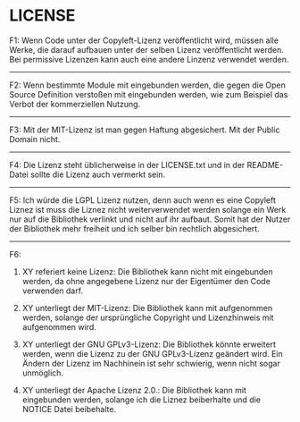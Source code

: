 # LICENSE

F1: Wenn Code unter der Copyleft-Lizenz veröffentlicht wird, müssen alle Werke, die darauf aufbauen unter der selben Lizenz veröffentlicht werden. Bei permissive Lizenzen kann auch eine andere Linzenz verwendet werden.

---

F2: Wenn bestimmte Module mit eingebunden werden, die gegen die Open Source Definition verstoßen mit eingebunden werden, wie zum Beispiel das Verbot der kommerziellen Nutzung.

---

F3: Mit der MIT-Lizenz ist man gegen Haftung abgesichert. Mit der Public Domain nicht.

---

F4: Die Lizenz steht üblicherweise in der LICENSE.txt und in der README-Datei sollte die Lizenz auch vermerkt sein.

---

F5: Ich würde die LGPL Lizenz nutzen, denn auch wenn es eine Copyleft Liznez ist muss die Liznez nicht weiterverwendet werden solange ein Werk nur auf die Bibliothek verlinkt und nicht auf ihr aufbaut. Somit hat der Nutzer der Bibliothek mehr freiheit und ich selber bin rechtlich abgesichert.

---

F6:

1. XY referiert keine Lizenz: Die Bibliothek kann nicht mit eingebunden werden, da ohne angegebene Lizenz nur der Eigentümer den Code verwenden darf.

2. XY unterliegt der MIT-Lizenz: Die Bibliothek kann mit aufgenommen werden, solange der ursprüngliche Copyright und Lizenzhinweis mit aufgenommen wird.

3. XY unterliegt der GNU GPLv3-Lizenz: Die Bibliothek könnte erweitert werden, wenn die Lizenz zu der GNU GPLv3-Lizenz geändert wird. Ein Ändern der Lizenz im Nachhinein ist sehr schwierig, wenn nicht sogar unmöglich.

4. XY unterliegt der Apache Lizenz 2.0.: Die Bibliothek kann mit eingebunden werden, solange ich die Liznez beiberhalte und die NOTICE Datei beibehalte.
